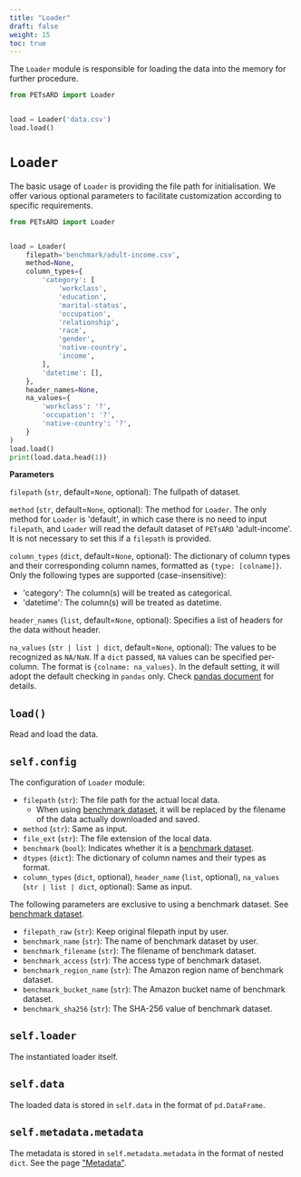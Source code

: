 ```yaml
---
title: "Loader"
draft: false
weight: 15
toc: true
---
```


The `Loader` module is responsible for loading the data into the memory for further procedure.

```python
from PETsARD import Loader


load = Loader('data.csv')
load.load()
```

# `Loader`

The basic usage of `Loader` is providing the file path for initialisation. We offer various optional parameters to facilitate customization according to specific requirements.

```Python
from PETsARD import Loader


load = Loader(
    filepath='benchmark/adult-income.csv',
    method=None,
    column_types={
        'category': [
            'workclass',
            'education',
            'marital-status',
            'occupation',
            'relationship',
            'race',
            'gender',
            'native-country',
            'income',
        ],
        'datetime': [],
    },
    header_names=None,
    na_values={
        'workclass': '?',
        'occupation': '?',
        'native-country': '?',
    }
)
load.load()
print(load.data.head(1))
```

**Parameters**

`filepath` (`str`, default=`None`, optional): The fullpath of dataset.

`method` (`str`, default=`None`, optional): The method for `Loader`. The only method for `Loader` is 'default', in which case there is no need to input `filepath`, and `Loader` will read the default dataset of `PETsARD` 'adult-income'. It is not necessary to set this if a `filepath` is provided.

`column_types` (`dict`, default=`None`, optional): The dictionary of column types and their corresponding column names, formatted as `{type: [colname]}`. Only the following types are supported (case-insensitive):

- 'category': The column(s) will be treated as categorical.
- 'datetime': The column(s) will be treated as datetime.

`header_names` (`list`, default=`None`, optional): Specifies a list of headers for the data without header.

`na_values` (`str | list | dict`, default=`None`, optional): The values to be recognized as `NA/NaN`. If a `dict` passed, `NA` values can be specified per-column. The format is `{colname: na_values}`. In the default setting, it will adopt the default checking in `pandas` only. Check [pandas document](https://pandas.pydata.org/pandas-docs/stable/reference/api/pandas.read_csv.html) for details.

## `load()`

Read and load the data.

## `self.config`

The configuration of `Loader` module:

- `filepath` (`str`): The file path for the actual local data.
  - When using [benchmark dataset](PETsARD/docs/usage/06_benchmark-datasets/), it will be replaced by the filename of the data actually downloaded and saved.
- `method` (`str`): Same as input.
- `file_ext` (`str`): The file extension of the local data.
- `benchmark` (`bool`): Indicates whether it is a [benchmark dataset](PETsARD/docs/usage/06_benchmark-datasets/).
- `dtypes` (`dict`): The dictionary of column names and their types as format.
- `column_types` (`dict`, optional), `header_name` (`list`, optional), `na_values` (`str | list | dict`, optional): Same as input.

The following parameters are exclusive to using a benchmark dataset. See [benchmark dataset](PETsARD/docs/usage/06_benchmark-datasets/).

- `filepath_raw` (`str`): Keep original filepath input by user.
- `benchmark_name` (`str`): The name of benchmark dataset by user.
- `benchmark_filename` (`str`): The filename of benchmark dataset.
- `benchmark_access` (`str`): The access type of benchmark dataset.
- `benchmark_region_name` (`str`): The Amazon region name of benchmark dataset.
- `benchmark_bucket_name` (`str`): The Amazon bucket name of benchmark dataset.
- `benchmark_sha256` (`str`): The SHA-256 value of benchmark dataset.

## `self.loader`

The instantiated loader itself.

## `self.data`

The loaded data is stored in `self.data` in the format of `pd.DataFrame`.

## `self.metadata.metadata`

The metadata is stored in `self.metadata.metadata` in the format of nested `dict`. See the page ["Metadata"](PETsARD/docs/usage/05_metadata/).
